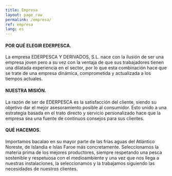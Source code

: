 ```yaml
---
title: Empresa
layout: page_raw
permalink: /empresa/
ref: empresa
lang: es
---
```


<div class="col_one_third">
  <div class="heading-block fancy-title nobottomborder title-bottom-border">
    <h4>POR QUÉ ELEGIR <span>EDERPESCA</span>.</h4>
  </div>
  <p>La empresa EDERPESCA Y DERIVADOS, S.L. nace con la ilusión de ser una empresa joven pero a su vez con la ventaja de que sus trabajadores tienen una dilatada experiencia en el sector, por lo que esta combinación hace que se trate de una empresa dinámica, comprometida y actualizada a los tiempos actuales.</p>
</div>

<div class="col_one_third">
  <div class="heading-block fancy-title nobottomborder title-bottom-border">
    <h4>NUESTRA <span>MISIÓN</span>.</h4>
  </div>
  <p>La razón de ser de EDERPESCA es la satisfacción del cliente, siendo su objetivo dar el mejor asesoramiento posible al consumidor. Esto unido a una estrategia basada en el trato directo y servicio personalizado hace que la empresa sea una fuente de continuos consejos para sus clientes.</p>
</div>

<div class="col_one_third col_last">
  <div class="heading-block fancy-title nobottomborder title-bottom-border">
    <h4>QUÉ <span>HACEMOS</span>.</h4>
  </div>
  <p>Importamos bacalao en su mayor parte de las frías aguas del Atlántico Noreste, de Islandia e Islas Faroe más concretamente. Seleccionamos la materia prima de los mejores productores, siempre respetando una pesca sostenible y respetuosa con el medioambiente y una vez que nos llega a nuestras instalaciones,  la seleccionamos y la trabajamos siguiendo las necesidades de nuestros clientes.</p>
</div>
